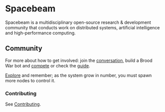 # Spacebeam

Spacebeam is a multidisciplinary open-source research & development community that conducts work on distributed systems, artificial intelligence and high-performance computing.

## Community
For more about how to get involved: join the [conversation](https://discord.com/invite/SFpVE5Z), build a Brood War bot and [compete](https://torchup.org) or check the [guide](https://github.com/spacebeam/guide/wiki).

[Explore](https://spacebeam.org) and remember; as the system grow in number, you must spawn more nodes to control it.

### Contributing

See [Contributing](CONTRIBUTING.md).
